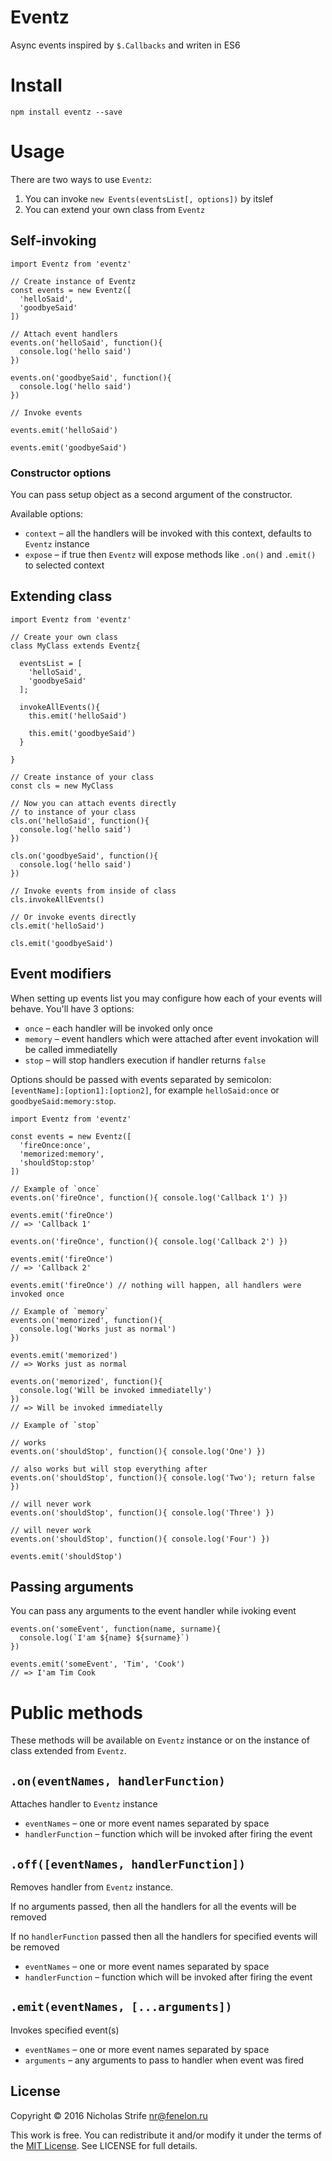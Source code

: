 # Eventz

Async events inspired by `$.Callbacks` and writen in ES6

# Install

```
npm install eventz --save
```

# Usage

There are two ways to use `Eventz`:

  1. You can invoke `new Events(eventsList[, options])` by itslef
  2. You can extend your own class from `Eventz`

## Self-invoking

```
import Eventz from 'eventz'

// Create instance of Eventz
const events = new Eventz([
  'helloSaid',
  'goodbyeSaid'
])

// Attach event handlers
events.on('helloSaid', function(){
  console.log('hello said')
})

events.on('goodbyeSaid', function(){
  console.log('hello said')
})

// Invoke events

events.emit('helloSaid')

events.emit('goodbyeSaid')
```

### Constructor options

You can pass setup object as a second argument of the constructor.

Available options:

  * `context` – all the handlers will be invoked with this context, defaults to `Eventz` instance 
  * `expose`  – if true then `Eventz` will expose methods like `.on()` and `.emit()` to selected context

## Extending class

```
import Eventz from 'eventz'

// Create your own class
class MyClass extends Eventz{
  
  eventsList = [
    'helloSaid',
    'goodbyeSaid'
  ];

  invokeAllEvents(){
    this.emit('helloSaid')

    this.emit('goodbyeSaid')  
  }

}

// Create instance of your class
const cls = new MyClass

// Now you can attach events directly
// to instance of your class
cls.on('helloSaid', function(){
  console.log('hello said')
})

cls.on('goodbyeSaid', function(){
  console.log('hello said')
})

// Invoke events from inside of class
cls.invokeAllEvents()

// Or invoke events directly
cls.emit('helloSaid')

cls.emit('goodbyeSaid')
```

## Event modifiers

When setting up events list you may configure how each of your events
will behave. You'll have 3 options:

* `once` – each handler will be invoked only once
* `memory` – event handlers which were attached after event invokation will be called immediatelly
* `stop` – will stop handlers execution if handler returns `false`

Options should be passed with events separated by semicolon: `[eventName]:[option1]:[option2]`, for example
`helloSaid:once` or `goodbyeSaid:memory:stop`.

```
import Eventz from 'eventz'

const events = new Eventz([
  'fireOnce:once',
  'memorized:memory',
  'shouldStop:stop'
])

// Example of `once`
events.on('fireOnce', function(){ console.log('Callback 1') })

events.emit('fireOnce')
// => 'Callback 1'

events.on('fireOnce', function(){ console.log('Callback 2') })

events.emit('fireOnce')
// => 'Callback 2'

events.emit('fireOnce') // nothing will happen, all handlers were invoked once

// Example of `memory`
events.on('memorized', function(){
  console.log('Works just as normal')
})

events.emit('memorized')
// => Works just as normal

events.on('memorized', function(){
  console.log('Will be invoked immediatelly')
})
// => Will be invoked immediatelly

// Example of `stop`

// works
events.on('shouldStop', function(){ console.log('One') })

// also works but will stop everything after
events.on('shouldStop', function(){ console.log('Two'); return false })

// will never work
events.on('shouldStop', function(){ console.log('Three') })

// will never work
events.on('shouldStop', function(){ console.log('Four') })

events.emit('shouldStop')
```

## Passing arguments

You can pass any arguments to the event handler while ivoking event

```
events.on('someEvent', function(name, surname){
  console.log(`I'am ${name} ${surname}`)
})

events.emit('someEvent', 'Tim', 'Cook')
// => I'am Tim Cook
```

# Public methods

These methods will be available on `Eventz` instance or on the instance of class extended from `Eventz`.

## `.on(eventNames, handlerFunction)`

Attaches handler to `Eventz` instance

* `eventNames` – one or more event names separated by space
* `handlerFunction` – function which will be invoked after firing the event

## `.off([eventNames, handlerFunction])`

Removes handler from `Eventz` instance. 

If no arguments passed, then all the handlers for all the events will be removed

If no `handlerFunction` passed then all the handlers for specified events will be removed

* `eventNames` – one or more event names separated by space
* `handlerFunction` – function which will be invoked after firing the event

## `.emit(eventNames, [...arguments])`

Invokes specified event(s)

* `eventNames` – one or more event names separated by space
* `arguments` – any arguments to pass to handler when event was fired

## License
Copyright © 2016 Nicholas Strife <nr@fenelon.ru>

This work is free. You can redistribute it and/or modify it under the
terms of the [MIT License](https://opensource.org/licenses/MIT).
See LICENSE for full details.

